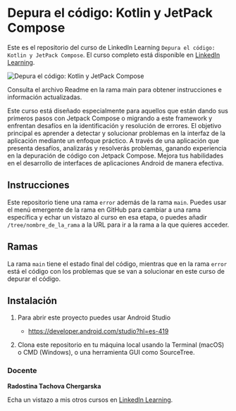 # Depura el código: Kotlin y JetPack Compose

Este es el repositorio del curso de LinkedIn Learning `Depura el código: Kotlin y JetPack Compose`. El curso completo está disponible en [LinkedIn Learning][lil-course-url].

![Depura el código: Kotlin y JetPack Compose][lil-thumbnail-url] 

Consulta el archivo Readme en la rama main para obtener instrucciones e información actualizadas.

Este curso está diseñado especialmente para aquellos que están dando sus primeros pasos con Jetpack Compose o migrando a este framework y enfrentan desafíos en la identificación y resolución de errores. El objetivo principal es aprender a detectar y solucionar problemas en la interfaz de la aplicación mediante un enfoque práctico. A través de una aplicación que presenta desafíos, analizarás y resolverás problemas, ganando experiencia en la depuración de código con Jetpack Compose. Mejora tus habilidades en el desarrollo de interfaces de aplicaciones Android de manera efectiva.

## Instrucciones

Este repositorio tiene una rama `error` además de la rama `main`. Puedes usar el menú emergente de la rama en GitHub para cambiar a una rama específica y echar un vistazo al curso en esa etapa, o puedes añadir `/tree/nombre_de_la_rama` a la URL para ir a la rama a la que quieres acceder.

## Ramas

La rama `main` tiene el estado final del código, mientras que en la rama `error` está el código con los problemas que se van a solucionar en este curso de depurar el código. 

## Instalación

1. Para abrir este proyecto puedes usar Android Studio
   - https://developer.android.com/studio?hl=es-419

2. Clona este repositorio en tu máquina local usando la Terminal (macOS) o CMD (Windows), o una herramienta GUI como SourceTree.


### Docente

**Radostina Tachova Chergarska**

Echa un vistazo a mis otros cursos en [LinkedIn Learning](https://www.linkedin.com/learning/instructors/radostina-tachova-chergarska).

[0]: # (Replace these placeholder URLs with actual course URLs)
[lil-course-url]: https://www.linkedin.com
[lil-thumbnail-url]: https:

[1]: # (End of ES-Instruction ###############################################################################################)
